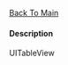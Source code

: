 [Back To Main](https://github.com/ccabanero/ios-unit-testing-patterns/README.md)

#### Description
UITableView